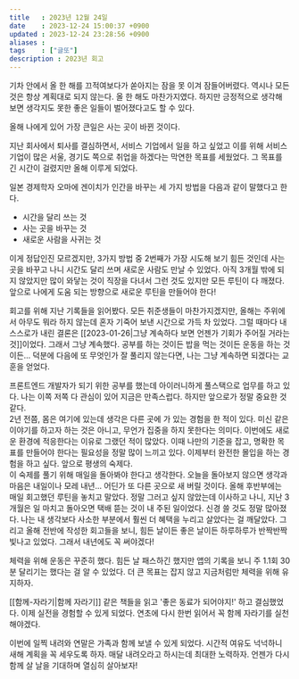 ```yaml
---
title   : 2023년 12월 24일
date    : 2023-12-24 15:00:37 +0900
updated : 2023-12-24 23:28:56 +0900
aliases :
tags    : ["글또"]
description : 2023년 회고
---
```


기차 안에서 올 한 해를 끄적여보다가 쏟아지는 잠을 못 이겨 잠들어버렸다.
역시나 모든 것은 항상 계획대로 되지 않는다. 올 한 해도 마찬가지였다. 하지만 긍정적으로 생각해 보면 생각지도 못한 좋은 일들이 벌어졌다고도 할 수 있다.  

올해 나에게 있어 가장 큰일은 사는 곳이 바뀐 것이다. 

지난 회사에서 퇴사를 결심하면서, 서비스 기업에서 일을 하고 싶었고 이를 위해 서비스 기업이 많은 서울, 경기도 쪽으로 취업을 하겠다는 막연한 목표를 세웠었다. 그 목표를 긴 시간이 걸렸지만 올해 이루게 되었다.

일본 경제학자 오마에 겐이치가 인간을 바꾸는 세 가지 방법을 다음과 같이 말했다고 한다.
- 시간을 달리 쓰는 것
- 사는 곳을 바꾸는 것
- 새로운 사람을 사귀는 것

이게 정답인진 모르겠지만, 3가지 방법 중 2번째가 가장 시도해 보기 힘든 것인데 사는 곳을 바꾸고 나니 시간도 달리 쓰며 새로운 사람도 만날 수 있었다. 
아직 3개월 밖에 되지 않았지만 많이 와닿는 것이 직장을 다녀서 그런 것도 있지만 모든 루틴이 다 깨졌다. 앞으로 나에게 도움 되는 방향으로 새로운 루틴을 만들어야 한다! 

회고를 위해 지난 기록들을 읽어봤다. 모든 취준생들이 마찬가지겠지만, 올해는 주위에서 아무도 뭐라 하지 않는데 혼자 기죽어 보낸 시간으로 가득 차 있었다. 그럴 때마다 내 스스로가 내린 결론은 [[2023-01-26|그냥 계속하다 보면 언젠가 기회가 주어질 거라는 것]]이었다. 그래서 그냥 계속했다. 공부를 하는 것이든 밥을 먹는 것이든 운동을 하는 것이든... 덕분에 다음에 또 무엇인가 잘 풀리지 않는다면, 나는 그냥 계속하면 되겠다는 교훈을 얻었다.

프론트엔드 개발자가 되기 위한 공부를 했는데 아이러니하게 풀스택으로 업무를 하고 있다. 나는 이쪽 저쪽 다 관심이 있어 지금은 만족스럽다. 하지만 앞으로가 정말 중요한 것 같다.  
2년 전쯤, 몸은 여기에 있는데 생각은 다른 곳에 가 있는 경험을 한 적이 있다. 미신 같은 이야기를 하고자 하는 것은 아니고, 무언가 집중을 하지 못한다는 의미다. 이번에도 새로운 환경에 적응한다는 이유로 그랬던 적이 많았다. 이때  나만의 기준을 잡고, 명확한 목표를 만들어야 한다는 필요성을 정말 많이 느끼고 있다. 이제부터 완전한 몰입을 하는 경험을 하고 싶다. 앞으로 평생의 숙제다.    
이 숙제를 풀기 위해 매일을 돌아봐야 한다고 생각한다. 오늘을 돌아보지 않으면 생각과 마음은 내일이나 모레 내년... 어딘가 또 다른 곳으로 새 버릴 것이다. 올해 후반부에는 매일 회고했던 루틴을 놓치고 말았다. 정말 그러고 싶지 않았는데 이사하고 나니, 지난 3개월은 일 마치고 돌아오면 택배 뜯는 것이 내 주된 일이었다. 신경 쓸 것도 정말 많아졌다. 나는 내 생각보다 사소한 부분에서 훨씬 더 혜택을 누리고 살았다는 걸 깨달았다. 그리고 올해 전반에 작성한 회고들을 보니, 힘든 날이든 좋은 날이든 하루하루가 반짝반짝 빛나고 있었다. 그래서 내년에도 꼭 써야겠다!

체력을 위해 운동은 꾸준히 했다. 힘든 날 패스하긴 했지만 앱의 기록을 보니 주 1.1회 30분 달리기는 했다는 걸 알 수 있었다. 더 큰 목표는 잡지 않고 지금처럼만 체력을 위해 유지하자.  

[[함께-자라기|함께 자라기]] 같은 책들을 읽고 '좋은 동료가 되어야지!' 하고 결심했었다. 이제 실전을 경험할 수 있게 되었다. 연초에 다시 한번 읽어서 꼭 함께 자라기를 실천해야겠다.  

이번에 일찍 내려와 연말은 가족과 함께 보낼 수 있게 되었다. 시간적 여유도 넉넉하니 새해 계획을 꼭 세우도록 하자. 매달 내려오라고 하시는데 최대한 노력하자. 언젠가 다시 함께 살 날을 기대하며 열심히 살아보자!
